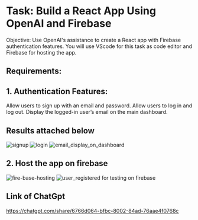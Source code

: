 # Task: Build a React App Using OpenAI and Firebase

Objective: Use OpenAI's assistance to create a React app with Firebase authentication features.
You will use VScode for this task as code editor and Firebase for hosting the app.

## Requirements:

## 1. Authentication Features:
Allow users to sign up with an email and password.
Allow users to log in and log out.
Display the logged-in user’s email on the main dashboard.

## Results attached below
![signup](https://github.com/user-attachments/assets/a29bc8ba-8349-4b55-a67d-fca92fb625c2)
![login](https://github.com/user-attachments/assets/7f7bf8f9-bd96-459d-ae35-59dc39a685ae)
![email_display_on_dashboard](https://github.com/user-attachments/assets/f2ea509a-254f-4c14-a624-3da88a7ee8ea)

## 2. Host the app on firebase
![fire-base-hosting](https://github.com/user-attachments/assets/f8f4d68f-9b2c-4ba1-918d-4b467cd581a9)
![user_registered for testing on firebase](https://github.com/user-attachments/assets/e40aaf2d-b714-48e5-9432-ea7f79251e15)

## Link of ChatGpt
https://chatgpt.com/share/6766d064-bfbc-8002-84ad-76aae4f0768c
